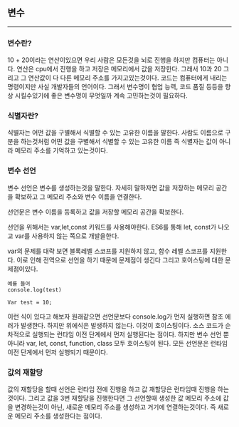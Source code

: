 ## 변수

---

### 변수란?

10 + 20이라는 연산이있으면 우리 사람은 모든것을 뇌로 진행을 하지만 컴퓨터는 아니다. 연산은 cpu에서 진행을 하고 저장은 메모리에서 값을 저장한다. 그래서 10과 20 그리고 그 연산값이 다 다른 메모리 주소를 가지고있는것이다. 코드는 컴퓨터에게 내리는 명령이지만 사실 개발자들의 언어이다. 그래서 변수명이 협업 능력, 코드 품질 등등을 향상 시킬수있기에 좋은 변수명이 무엇일까 계속 고민하는것이 필요하다.

### 식별자란?

식별자는 어떤 값을 구별해서 식별할 수 있는 고유한 이름을 말한다. 사람도 이름으로 구분을 하는것처럼 어떤 값을 구별해서 식별할 수 있는 고유한 이름
즉 식별자는 값이 아니라 메모리 주소를 기억하고 있는것이다.

### 변수 선언

변수 선언은 변수를 생성하는것을 말한다. 자세히 말하자면 값을 저장하는 메모리 공간을 확보하고 그 메모리 주소와 변수 이름을 연결한다.

선언문은 변수 이름을 등록하고 값을 저장할 메모리 공간을 확보한다.

선언을 위해서는 var,let,const 키워드를 사용해야한다.
ES6를 통해 let, const가 나오고 var를 사용하지 않는 쪽으로 개발을한다.

var의 문제를 대략 보면 블록레벨 스코프를 지원하지 않고, 함수 레벨 스코프를 지원한다. 이로 인해 전역으로 선언을 하기 때문에 문제점이 생긴다
그리고 호이스팅에 대한 문제점이있다.

```
예를 들어
console.log(test)

Var test = 10;
```

이런 식이 있다고 해보자
원래같으면 선언문보다 console.log가 먼저 실행하면 참조 에러가 발생한다.
하지만 위에식은 발생하지 않는다. 이것이 호이스팅이다. 소스 코드가 순차적으로 실행되는 런타임 이전 단계에서 먼저 실행된다는 점이다.
하지만 변수 선언 뿐아니라 var, let, const, function, class 모두 호이스팅이 된다. 모든 선언문은 런타임 이전 단계에서 먼저 실행되기 때문이다.

### 값의 재할당

값의 재할당을 할때 선언은 런타임 전에 진행을 하고 값 재할당은 런타임때 진행을 하는것이다.
그리고 값을 3번 재할당을 진행한다면 그 선언할때 생성한 값 메모리 주소에 값을 변경하는것이 아닌, 새로운 메모리 주소를 생성하고 거기에 연결하는것이다. 즉 새로운 메모리 주소를 생성한다는 점이다.
